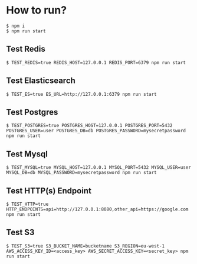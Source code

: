 # How to run?

```
$ npm i
$ npm run start
```

## Test Redis

```
$ TEST_REDIS=true REDIS_HOST=127.0.0.1 REDIS_PORT=6379 npm run start
```

## Test Elasticsearch

```
$ TEST_ES=true ES_URL=http://127.0.0.1:6379 npm run start
```

## Test Postgres

```
$ TEST_POSTGRES=true POSTGRES_HOST=127.0.0.1 POSTGRES_PORT=5432 POSTGRES_USER=user POSTGRES_DB=db POSTGRES_PASSWORD=mysecretpassword npm run start
```

## Test Mysql

```
$ TEST_MYSQL=true MYSQL_HOST=127.0.0.1 MYSQL_PORT=5432 MYSQL_USER=user MYSQL_DB=db MYSQL_PASSWORD=mysecretpassword npm run start
```

## Test HTTP(s) Endpoint

```
$ TEST_HTTP=true HTTP_ENDPOINTS=api=http://127.0.0.1:8080,other_api=https://google.com npm run start
```

## Test S3

```
$ TEST_S3=true S3_BUCKET_NAME=bucketname S3_REGION=eu-west-1 AWS_ACCESS_KEY_ID=<access_key> AWS_SECRET_ACCESS_KEY=<secret_key> npm run start
```
